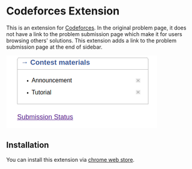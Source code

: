 # Codeforces Extension

This is an extension for [Codeforces](http://codeforces.com/). In the original problem page, it does not have a link to the problem submission page which make it for users browsing others' solutions. This extension adds a link to the problem submission page at the end of sidebar.

![demo](./screenshots/demo.png) 

## Installation

You can install this extension via [chrome web store](https://chrome.google.com/webstore/detail/codeforce-submission-stat/pckjjhfnnmonhkfekgnbbdafndfjpjap).